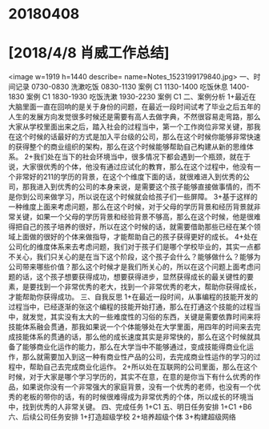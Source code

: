 # 20180408

# [2018/4/8 肖威工作总结]
<image w=1919 h=1440 describe= name=Notes_1523199179840.jpg>
一、时间记录
0730-0830 洗漱吃饭
0830-1130 案例 C1
1130-1400 吃饭休息
1400-1830 案例 C1
1830-1930 吃饭洗漱
1930-2230 案例 C1
二、案例分析
1+最近在大脑里面一直在回响的是关于身份的问题，在最近一段时间试考了毕业之后五年的人生的发展方向发觉很多时候还是需要有高人去做字典，不然很容易走弯路，那么大家从学校里面出来之后，踏入社会的过程当中，第一个工作岗位非常关键，那我在这个时候的话最好的方式是加入平台级的公司，那么在这个时候你能够非常快速的获得整个的商业组织的架构，那么在这个时候能够帮助自己构建从新的思维体系。
2+我们处在当下的社会环境当中，很多情况下都会遇到一个瓶颈，就在于说，大家很优秀的个体，他没有通过应试化的教育，那么在这个过程中，他没有一个非常好的211的学历的背景，在这个个维度下面的话，就很难进入到优秀的公司，那我进入到优秀的公司的本身来说，是需要这个孩子能够直接做事情的，而不是你到公司来做学习，所以说在这个时候就会给孩子们一些屏障。
3+基于这样的一种维度上面来考虑问题，那么在这个时候，对于父母的学历背景和经历背景就非常关键，如果一个父母的学历背景和经验背景不够高，那么在这个时候，他是很难得把自己的孩子培养的很好，所以在这个时候的话，就需要借助那些已经在某个领域上面做的很好的个体来做指导，才能帮助自己的孩子获得更好的成长。
4+处在公司化的维度体系来去考虑问题，我们对于孩子们是哪个学校毕业的，其实一点都不关心，我们只关心的是在当下这个阶段，这个孩子会什么？能够做什么？能够为公司带来哪些价值？那么这个时候才是我们所关心的，所以在这个问题上面考虑问题的话，这个孩子想要获得成功，想要获得进步，显然获得成长的最关键性的要素，是要找到一个非常优秀的老大，找到一个非常优秀的老大，帮助你获得成长，才能帮助你获得成功。
三、自我反思
1+在最近一段时间，从事编程的技能开发的过程当中，已经逐渐的张这个编程的技能开始打通，那么在打通这个技能的过程当中，就发觉，其实没有太大的一些难度性的习俗的东西，关键是需要依靠时间来将技能体系融会贯通，那我如果说一个个体能够处在大学里面，用四年的时间来去完成技能体系的贯通的话，那么他的成长速度其实是非常快的，那么在这个时候就具备了能够商业化运作的能力，那么在大学当中不能够通过，变成技能得商业化运作，那么就需要加入到这一种有商业性产品的公司，去完成商业性运作的学习的过程中，帮助自己去完成商业化运作。
2+所以处在互联网的公司里面，那么在这个时候，对于大家是哪个学习学历的，其实不在意，在意的是你当下有什么优秀的作品，如果说你没有一个非常强大的家庭背景，没有一个优秀的老师，也没有一个优秀的老板的带你的话，有的时候很难得成为非常优秀的个体，所以成长的环境当中，找到优秀的人非常关键。
四、完成任务
1+C1
五、明日任务安排
1+C1 +B6
六、后续公司任务安排
1+打造超级学校
2+培养超级个体
3+构建超级网络

